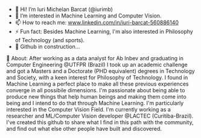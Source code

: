 - 👋 Hi! I’m Iuri Michelan Barcat (@iurimb)
- 👀 I’m interested in Machine Learning and Computer Vision.
- 📫 How to reach me: www.linkedin.com/in/iuri-barcat-560886140
- ⚡ Fun fact: Besides Machine Learning, I'm also interested in Philosophy of Technology (and sports).
- 🌱 Github in construction...

💞️ About:
After working as a data analyst for Ab Inbev and graduating in Computer Engineering @UTFPR (Brazil) I took up an academic challenge and got a Masters and a Doctorate (PHD equivalent) degrees in Technology and Society, with a keen interest for Philosophy of Technology. I found in Machine Learning a perfect place to make all these previous experiences converge in all possibile dimensions. I'm passionate about being able to produce new things that help human beings and making them come into being and I intend to do that through Machine Learning. I'm particularly interested in the Computer Vision Field. I'm currently working as a researcher and ML/Computer Vision developer @LACTEC (Curitiba-Brazil). I've created this github to share what I find in this path with the community, and find out what else other people have built and discovered.


<!---

- 🌱 I’m currently learning ...
- 💞️ I’m looking to collaborate on ...


- 😄 Pronouns: He/Him

iurimb/iurimb is a ✨ special ✨ repository because its `README.md` (this file) appears on your GitHub profile.
You can click the Preview link to take a look at your changes.
--->
